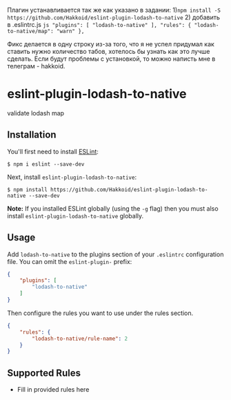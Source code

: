 Плагин устанавливается так же как указано в задании:
    1)`npm install -S https://github.com/Hakkoid/eslint-plugin-lodash-to-native`
    2) добавить в .eslintrc.js
    ```js
        "plugins": [
            "lodash-to-native"
        ],
        "rules": {
            "lodash-to-native/map": "warn"
        },
    ```

Фикс делается в одну строку из-за того, что я не успел придумал как ставить нужно количество табов,
хотелось бы узнать как это лучше сделать. 
Если будут проблемы с установкой, то можно написть мне в телеграм - hakkoid.


# eslint-plugin-lodash-to-native

validate lodash map

## Installation

You'll first need to install [ESLint](http://eslint.org):

```
$ npm i eslint --save-dev
```

Next, install `eslint-plugin-lodash-to-native`:

```
$ npm install https://github.com/Hakkoid/eslint-plugin-lodash-to-native --save-dev
```

**Note:** If you installed ESLint globally (using the `-g` flag) then you must also install `eslint-plugin-lodash-to-native` globally.

## Usage

Add `lodash-to-native` to the plugins section of your `.eslintrc` configuration file. You can omit the `eslint-plugin-` prefix:

```json
{
    "plugins": [
        "lodash-to-native"
    ]
}
```


Then configure the rules you want to use under the rules section.

```json
{
    "rules": {
        "lodash-to-native/rule-name": 2
    }
}
```

## Supported Rules

* Fill in provided rules here



